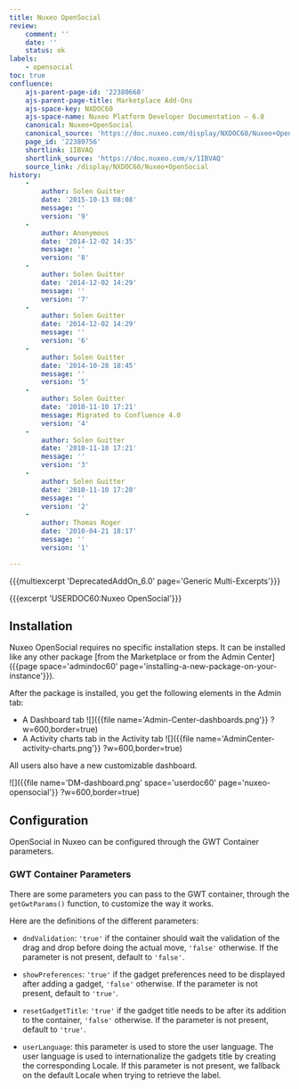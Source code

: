 ```yaml
---
title: Nuxeo OpenSocial
review:
    comment: ''
    date: ''
    status: ok
labels:
    - opensocial
toc: true
confluence:
    ajs-parent-page-id: '22380668'
    ajs-parent-page-title: Marketplace Add-Ons
    ajs-space-key: NXDOC60
    ajs-space-name: Nuxeo Platform Developer Documentation — 6.0
    canonical: Nuxeo+OpenSocial
    canonical_source: 'https://doc.nuxeo.com/display/NXDOC60/Nuxeo+OpenSocial'
    page_id: '22380756'
    shortlink: 1IBVAQ
    shortlink_source: 'https://doc.nuxeo.com/x/1IBVAQ'
    source_link: /display/NXDOC60/Nuxeo+OpenSocial
history:
    -
        author: Solen Guitter
        date: '2015-10-13 08:08'
        message: ''
        version: '9'
    -
        author: Anonymous
        date: '2014-12-02 14:35'
        message: ''
        version: '8'
    -
        author: Solen Guitter
        date: '2014-12-02 14:29'
        message: ''
        version: '7'
    -
        author: Solen Guitter
        date: '2014-12-02 14:29'
        message: ''
        version: '6'
    -
        author: Solen Guitter
        date: '2014-10-28 18:45'
        message: ''
        version: '5'
    -
        author: Solen Guitter
        date: '2010-11-10 17:21'
        message: Migrated to Confluence 4.0
        version: '4'
    -
        author: Solen Guitter
        date: '2010-11-10 17:21'
        message: ''
        version: '3'
    -
        author: Solen Guitter
        date: '2010-11-10 17:20'
        message: ''
        version: '2'
    -
        author: Thomas Roger
        date: '2010-04-21 18:17'
        message: ''
        version: '1'

---
```

{{{multiexcerpt 'DeprecatedAddOn_6.0' page='Generic Multi-Excerpts'}}}

{{{excerpt 'USERDOC60:Nuxeo OpenSocial'}}}

## Installation

Nuxeo OpenSocial requires no specific installation steps. It can be installed like any other package [from the Marketplace or from the Admin Center]({{page space='admindoc60' page='installing-a-new-package-on-your-instance'}}).

After the package is installed, you get the following elements in the Admin tab:

*   A Dashboard tab
    ![]({{file name='Admin-Center-dashboards.png'}} ?w=600,border=true)
*   A Activity charts tab in the Activity tab
    ![]({{file name='AdminCenter-activity-charts.png'}} ?w=600,border=true)

All users also have a new customizable dashboard.

![]({{file name='DM-dashboard.png' space='userdoc60' page='nuxeo-opensocial'}} ?w=600,border=true)

## Configuration

OpenSocial in Nuxeo can be configured through the GWT Container parameters.

### GWT Container Parameters

There are some parameters you can pass to the GWT container, through the `getGwtParams()` function, to customize the way it works.

Here are the definitions of the different parameters:

*   `dndValidation`: `'true'` if the container should wait the validation of the drag and drop before doing the actual move, `'false'` otherwise. If the parameter is not present, default to `'false'`.

*   `showPreferences`: `'true'` if the gadget preferences need to be displayed after adding a gadget, `'false'` otherwise. If the parameter is not present, default to `'true'`.

*   `resetGadgetTitle`: `'true'` if the gadget title needs to be after its addition to the container, `'false'` otherwise. If the parameter is not present, default to `'true'`.

*   `userLanguage`: this parameter is used to store the user language. The user language is used to internationalize the gadgets title by creating the corresponding Locale. If this parameter is not present, we fallback on the default Locale when trying to retrieve the label.
